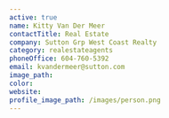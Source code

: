 ```yaml
---
active: true
name: Kitty Van Der Meer
contactTitle: Real Estate
company: Sutton Grp West Coast Realty
category: realestateagents
phoneOffice: 604-760-5392
email: kvandermeer@sutton.com
image_path:
color:
website:
profile_image_path: /images/person.png
---
```



